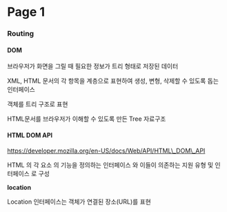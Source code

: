 # Page 1

### Routing

#### DOM

브라우저가 화면을 그릴 때 필요한 정보가 트리 형태로 저장된 데이터

XML, HTML 문서의 각 항목을 계층으로 표현하여 생성, 변형, 삭제할 수 있도록 돕는 인터페이스

객체를 트리 구조로 표현

HTML문서를 브라우저가 이해할 수 있도록 만든 Tree 자료구조

#### HTML DOM API

https://developer.mozilla.org/en-US/docs/Web/API/HTML\_DOM\_API

HTML 의 각 요소 의 기능을 정의하는 인터페이스 와 이들이 의존하는 지원 유형 및 인터페이스 로 구성

**location**

Location 인터페이스는 객체가 연결된 장소(URL)를 표현

<figure><img src="../.gitbook/assets/스크린샷 2023-06-12 오전 11.05.14.png" alt=""><figcaption></figcaption></figure>
